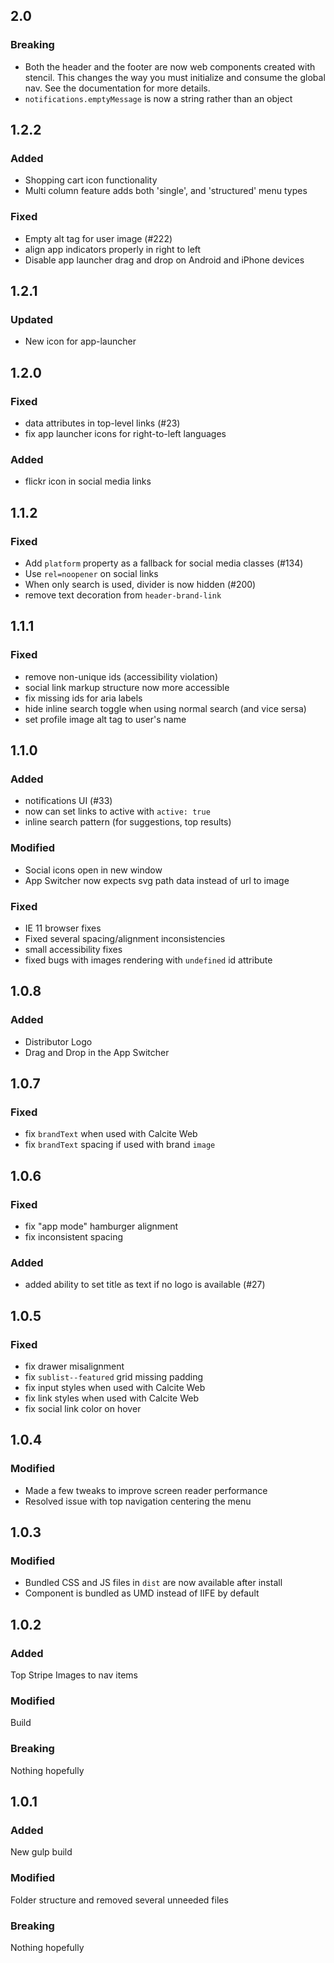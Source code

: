## 2.0

### Breaking

- Both the header and the footer are now web components created with stencil. This changes the way you must initialize and consume the global nav. See the documentation for more details.
- `notifications.emptyMessage` is now a string rather than an object

## 1.2.2

### Added
- Shopping cart icon functionality
- Multi column feature adds both 'single', and 'structured' menu types

### Fixed
- Empty alt tag for user image (#222)
- align app indicators properly in right to left
- Disable app launcher drag and drop on Android and iPhone devices

## 1.2.1

### Updated
- New icon for app-launcher

## 1.2.0

### Fixed
- data attributes in top-level links (#23)
- fix app launcher icons for right-to-left languages

### Added
- flickr icon in social media links

## 1.1.2

### Fixed
- Add `platform` property as a fallback for social media classes (#134)
- Use `rel=noopener` on social links
- When only search is used, divider is now hidden (#200)
- remove text decoration from `header-brand-link`

## 1.1.1

### Fixed
- remove non-unique ids (accessibility violation)
- social link markup structure now more accessible
- fix missing ids for aria labels
- hide inline search toggle when using normal search (and vice sersa)
- set profile image alt tag to user's name

## 1.1.0

### Added
- notifications UI (#33)
- now can set links to active with `active: true`
- inline search pattern (for suggestions, top results)

### Modified
- Social icons open in new window
- App Switcher now expects svg path data instead of url to image

### Fixed
- IE 11 browser fixes
- Fixed several spacing/alignment inconsistencies
- small accessibility fixes
- fixed bugs with images rendering with `undefined` id attribute

## 1.0.8

### Added
- Distributor Logo
- Drag and Drop in the App Switcher

## 1.0.7

### Fixed
- fix `brandText` when used with Calcite Web
- fix `brandText` spacing if used with brand `image`

## 1.0.6

### Fixed
- fix "app mode" hamburger alignment
- fix inconsistent spacing

### Added
- added ability to set title as text if no logo is available (#27)

## 1.0.5

### Fixed
- fix drawer misalignment
- fix `sublist--featured` grid missing padding
- fix input styles when used with Calcite Web
- fix link styles when used with Calcite Web
- fix social link color on hover

## 1.0.4

### Modified
- Made a few tweaks to improve screen reader performance
- Resolved issue with top navigation centering the menu


## 1.0.3

### Modified
- Bundled CSS and JS files in `dist` are now available after install
- Component is bundled as UMD instead of IIFE by default

## 1.0.2

### Added
Top Stripe
Images to nav items

### Modified
Build

### Breaking
Nothing hopefully


## 1.0.1

### Added
New gulp build

### Modified
Folder structure and removed several unneeded files

### Breaking
Nothing hopefully
